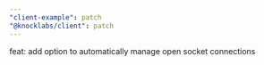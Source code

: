 ```yaml
---
"client-example": patch
"@knocklabs/client": patch
---
```


feat: add option to automatically manage open socket connections
